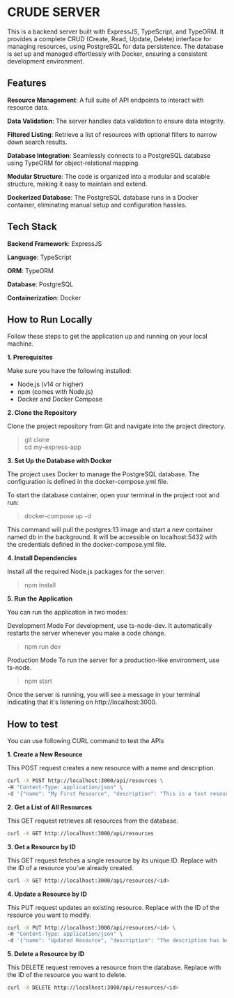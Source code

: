 # CRUDE SERVER 
This is a backend server built with ExpressJS, TypeScript, and TypeORM. It provides a complete CRUD (Create, Read, Update, Delete) interface for managing resources, using PostgreSQL for data persistence. The database is set up and managed effortlessly with Docker, ensuring a consistent development environment.

## Features
**Resource Management**: A full suite of API endpoints to interact with resource data.

**Data Validation**: The server handles data validation to ensure data integrity.

**Filtered Listing**: Retrieve a list of resources with optional filters to narrow down search results.

**Database Integration**: Seamlessly connects to a PostgreSQL database using TypeORM for object-relational mapping.

**Modular Structure**: The code is organized into a modular and scalable structure, making it easy to maintain and extend.

**Dockerized Database**: The PostgreSQL database runs in a Docker container, eliminating manual setup and configuration hassles.

## Tech Stack
**Backend Framework**: ExpressJS

**Language**: TypeScript

**ORM**: TypeORM

**Database**: PostgreSQL

**Containerization**: Docker


## How to Run Locally
Follow these steps to get the application up and running on your local machine.


**1. Prerequisites**

   Make sure you have the following installed:
- Node.js (v14 or higher)
- npm (comes with Node.js)
- Docker and Docker Compose

**2. Clone the Repository**

Clone the project repository from Git and navigate into the project directory.

>git clone  <br/>
>cd my-express-app

**3. Set Up the Database with Docker**

The project uses Docker to manage the PostgreSQL database. The configuration is defined in the docker-compose.yml file.

To start the database container, open your terminal in the project root and run:

>docker-compose up -d

This command will pull the postgres:13 image and start a new container named db in the background. It will be accessible on localhost:5432 with the credentials defined in the docker-compose.yml file.

**4. Install Dependencies**

Install all the required Node.js packages for the server:
>npm install

**5. Run the Application**

You can run the application in two modes:

Development Mode
For development, use ts-node-dev. It automatically restarts the server whenever you make a code change.

>npm run dev

Production Mode
To run the server for a production-like environment, use ts-node.

>npm start

Once the server is running, you will see a message in your terminal indicating that it's listening on http://localhost:3000.




## How to test
You can use following CURL command to test the APIs

**1. Create a New Resource**

This POST request creates a new resource with a name and description.

```bash
curl -X POST http://localhost:3000/api/resources \
-H "Content-Type: application/json" \
-d '{"name": "My First Resource", "description": "This is a test resource."}'
```

**2. Get a List of All Resources**

This GET request retrieves all resources from the database.

```bash
curl -X GET http://localhost:3000/api/resources
```
**3. Get a Resource by ID**

This GET request fetches a single resource by its unique ID. Replace <id> with the ID of a resource you've already created.

```bash
curl -X GET http://localhost:3000/api/resources/<id>
```
**4. Update a Resource by ID**

This PUT request updates an existing resource. Replace <id> with the ID of the resource you want to modify.

```bash
curl -X PUT http://localhost:3000/api/resources/<id> \
-H "Content-Type: application/json" \
-d '{"name": "Updated Resource", "description": "The description has been changed."}'
```
**5. Delete a Resource by ID**

This DELETE request removes a resource from the database. Replace <id> with the ID of the resource you want to delete.

```bash
curl -X DELETE http://localhost:3000/api/resources/<id>
```